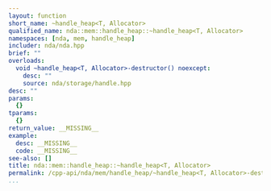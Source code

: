 ```yaml
---
layout: function
short_name: ~handle_heap<T, Allocator>
qualified_name: nda::mem::handle_heap::~handle_heap<T, Allocator>
namespaces: [nda, mem, handle_heap]
includer: nda/nda.hpp
brief: ""
overloads:
  void ~handle_heap<T, Allocator>-destructor() noexcept:
    desc: ""
    source: nda/storage/handle.hpp
desc: ""
params:
  {}
tparams:
  {}
return_value: __MISSING__
example:
  desc: __MISSING__
  code: __MISSING__
see-also: []
title: nda::mem::handle_heap::~handle_heap<T, Allocator>
permalink: /cpp-api/nda/mem/handle_heap/~handle_heap<T, Allocator>-destructor
...
```


